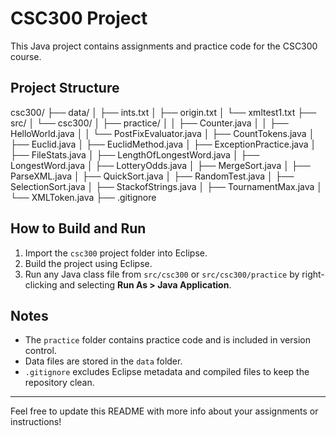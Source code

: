 # CSC300 Project

This Java project contains assignments and practice code for the CSC300 course.

## Project Structure

csc300/
├── data/
│ ├── ints.txt
│ ├── origin.txt
│ └── xmltest1.txt
├── src/
│ └── csc300/
│ ├── practice/
│ │ ├── Counter.java
│ │ ├── HelloWorld.java
│ │ └── PostFixEvaluator.java
│ ├── CountTokens.java
│ ├── Euclid.java
│ ├── EuclidMethod.java
│ ├── ExceptionPractice.java
│ ├── FileStats.java
│ ├── LengthOfLongestWord.java
│ ├── LongestWord.java
│ ├── LotteryOdds.java
│ ├── MergeSort.java
│ ├── ParseXML.java
│ ├── QuickSort.java
│ ├── RandomTest.java
│ ├── SelectionSort.java
│ ├── StackofStrings.java
│ ├── TournamentMax.java
│ └── XMLToken.java
├── .gitignore


## How to Build and Run

1. Import the `csc300` project folder into Eclipse.
2. Build the project using Eclipse.
3. Run any Java class file from `src/csc300` or `src/csc300/practice` by right-clicking and selecting **Run As > Java Application**.

## Notes

- The `practice` folder contains practice code and is included in version control.
- Data files are stored in the `data` folder.
- `.gitignore` excludes Eclipse metadata and compiled files to keep the repository clean.

---

Feel free to update this README with more info about your assignments or instructions!
